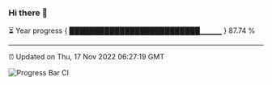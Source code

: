 ### Hi there 👋

⏳ Year progress { ██████████████████████████▁▁▁▁ } 87.74 %

---

⏰ Updated on Thu, 17 Nov 2022 06:27:19 GMT

![Progress Bar CI](https://github.com/ZhaoGui/ZhaoGui/workflows/Progress%20Bar%20CI/badge.svg)
